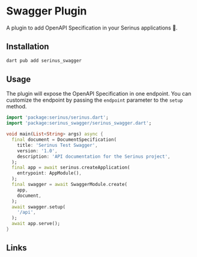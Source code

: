 <script setup>
	import PluginType from '../../components/plugin_type.vue'
  import PluginButtons from '../../components/plugin_buttons.vue'
</script>

# Swagger Plugin

<PluginType :types="['Module']" />

A plugin to add OpenAPI Specification in your Serinus applications 🐤.

## Installation

```bash
dart pub add serinus_swagger
```

## Usage

The plugin will expose the OpenAPI Specification in one endpoint. You can customize the endpoint by passing the `endpoint` parameter to the `setup` method.

```dart
import 'package:serinus/serinus.dart';
import 'package:serinus_swagger/serinus_swagger.dart';

void main(List<String> args) async {
  final document = DocumentSpecification(
    title: 'Serinus Test Swagger',
    version: '1.0',
    description: 'API documentation for the Serinus project',
  );
  final app = await serinus.createApplication(
    entrypoint: AppModule(),
  );
  final swagger = await SwaggerModule.create(
    app, 
    document,
  );
  await swagger.setup(
    '/api',
  );
  await app.serve();
}
```

## Links

<PluginButtons 
  :buttons="[
    {
      label: 'Pub.dev',
      url: 'https://pub.dev/packages/serinus_swagger',
    }
  ]" 
/>